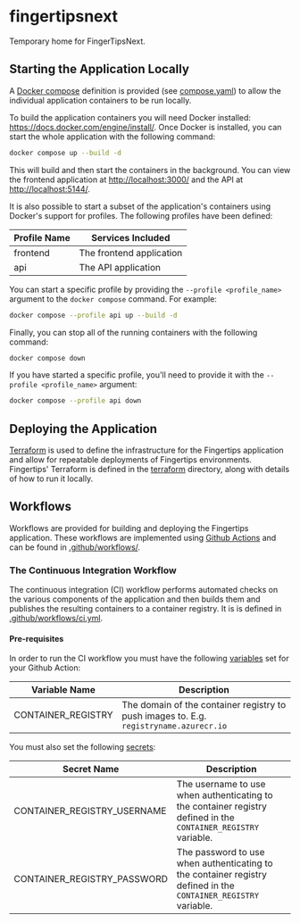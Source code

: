 # fingertipsnext

Temporary home for FingerTipsNext.

## Starting the Application Locally

A [Docker compose](https://docs.docker.com/compose/) definition is provided (see [compose.yaml](compose.yaml)) to allow the individual application containers to be run locally.

To build the application containers you will need Docker installed: <https://docs.docker.com/engine/install/>. Once Docker is installed, you can start the whole application with the following command:

```bash
docker compose up --build -d
```

This will build and then start the containers in the background. You can view the frontend application at [http://localhost:3000/](http://localhost:3000/) and the API at [http://localhost:5144/](http://localhost:5144/).

It is also possible to start a subset of the application's containers using Docker's support for profiles. The following profiles have been defined:

| Profile Name | Services Included        |
| ------------ | ------------------------ |
| frontend     | The frontend application |
| api          | The API application      |

You can start a specific profile by providing the `--profile <profile_name>` argument to the `docker compose` command. For example:

```bash
docker compose --profile api up --build -d
```

Finally, you can stop all of the running containers with the following command:

```bash
docker compose down
```

If you have started a specific profile, you'll need to provide it with the `--profile <profile_name>` argument:

```bash
docker compose --profile api down
```

## Deploying the Application

[Terraform](https://developer.hashicorp.com/terraform) is used to define the infrastructure for the Fingertips application and allow for repeatable deployments of Fingertips environments. Fingertips' Terraform is defined in the [terraform](terraform) directory, along with details of how to run it locally.

## Workflows

Workflows are provided for building and deploying the Fingertips application. These workflows are implemented using [Github Actions](https://github.com/features/actions) and can be found in [.github/workflows/](.github/workflows/).

### The Continuous Integration Workflow

The continuous integration (CI) workflow performs automated checks on the various components of the application and then builds them and publishes the resulting containers to a container registry. It is is defined in [.github/workflows/ci.yml](.github/workflows/ci.yml).

#### Pre-requisites

In order to run the CI workflow you must have the following [variables](https://docs.github.com/en/actions/writing-workflows/choosing-what-your-workflow-does/store-information-in-variables) set for your Github Action:

| Variable Name      | Description                                                                            |
| ------------------ | -------------------------------------------------------------------------------------- |
| CONTAINER_REGISTRY | The domain of the container registry to push images to. E.g. `registryname.azurecr.io` |

You must also set the following [secrets](https://docs.github.com/en/actions/security-for-github-actions/security-guides/using-secrets-in-github-actions):

| Secret Name                 | Description                                                                                                     |
| --------------------------- | --------------------------------------------------------------------------------------------------------------- |
| CONTAINER_REGISTRY_USERNAME | The username to use when authenticating to the container registry defined in the `CONTAINER_REGISTRY` variable. |
| CONTAINER_REGISTRY_PASSWORD | The password to use when authenticating to the container registry defined in the `CONTAINER_REGISTRY` variable. |
